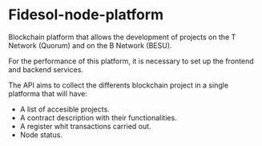# Fidesol-node-platform
Blockchain platform that allows the development of projects on the T Network (Quorum) and on the B Network (BESU).

For the performance of this platform, it is necessary to set up the frontend and backend services.

The API aims to collect the differents blockchain project in a single platforma that will have:

* A list of accesible projects.
* A contract description with their functionalities. 
* A register whit transactions carried out.
* Node status.
